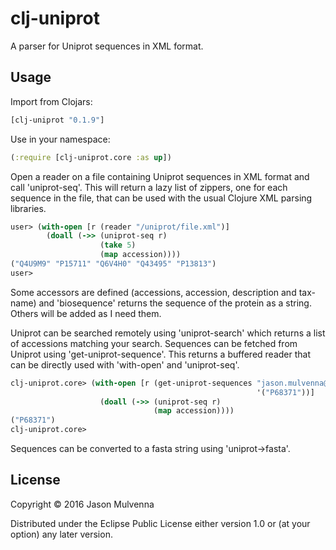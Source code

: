 # clj-uniprot

A parser for Uniprot sequences in XML format.

## Usage

Import from Clojars:

```clojure
[clj-uniprot "0.1.9"]
```

Use in your namespace:

```clojure
(:require [clj-uniprot.core :as up])
```

Open a reader on a file containing Uniprot sequences in XML format and
call 'uniprot-seq'. This will return a lazy list of zippers, one for
each sequence in the file, that can be used with the usual Clojure XML
parsing libraries.

```clojure
user> (with-open [r (reader "/uniprot/file.xml")]
        (doall (->> (uniprot-seq r)
                    (take 5)
                    (map accession))))
("Q4U9M9" "P15711" "Q6V4H0" "Q43495" "P13813")
user>
```

Some accessors are defined (accessions, accession, description and
tax-name) and 'biosequence' returns the sequence of the protein as a
string. Others will be added as I need them.

Uniprot can be searched remotely using 'uniprot-search' which returns
a list of accessions matching your search. Sequences can be fetched
from Uniprot using 'get-uniprot-sequence'. This returns a buffered
reader that can be directly used with 'with-open' and 'uniprot-seq'.

```clojure
clj-uniprot.core> (with-open [r (get-uniprot-sequences "jason.mulvenna@gmail.com"
                                                       '("P68371"))]
                    (doall (->> (uniprot-seq r)
                                (map accession))))
("P68371")
clj-uniprot.core>
```

Sequences can be converted to a fasta string using 'uniprot->fasta'.

## License

Copyright © 2016 Jason Mulvenna

Distributed under the Eclipse Public License either version 1.0 or (at
your option) any later version.
